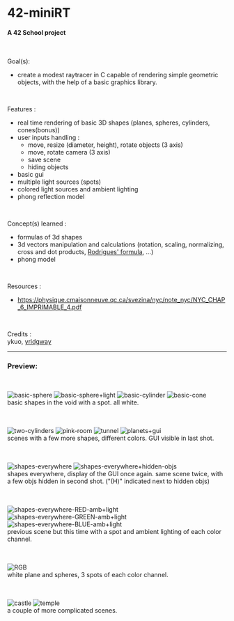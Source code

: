 # 42-miniRT
#### A 42 School project
<br>

Goal(s):
- create a modest raytracer in C capable of rendering simple geometric objects, with the help of a basic graphics library.
<br>

Features :
- real time rendering of basic 3D shapes (planes, spheres, cylinders, cones(bonus))
- user inputs handling :
  - move, resize (diameter, height), rotate objects (3 axis)
  - move, rotate camera (3 axis)
  - save scene
  - hiding objects
- basic gui
- multiple light sources (spots)
- colored light sources and ambient lighting
- phong reflection model
<br>

Concept(s) learned :
- formulas of 3d shapes
- 3d vectors manipulation and calculations (rotation, scaling, normalizing, cross and dot products, [Rodrigues' formula](https://en.wikipedia.org/wiki/Rodrigues%27_rotation_formula), ...)
- phong model
<br>

Resources :
- https://physique.cmaisonneuve.qc.ca/svezina/nyc/note_nyc/NYC_CHAP_6_IMPRIMABLE_4.pdf
<br>

Credits : <br>
ykuo, [yridgway](https://github.com/YoelRidgway)

---
### Preview:
<br>

![basic-sphere](https://github.com/user-attachments/assets/52a7e301-169a-451a-a504-7bcecb9b3bfe)
![basic-sphere+light](https://github.com/user-attachments/assets/f617a2ab-15d6-419c-9861-7ec890881b7b)
![basic-cylinder](https://github.com/user-attachments/assets/fdce8ad8-8333-4101-a8a0-b5d64be1b58d)
![basic-cone](https://github.com/user-attachments/assets/d77f202d-d0ab-4c5e-a19d-81885e91b9ec)
<br>
basic shapes in the void with a spot. all white.
<br><br><br>

![two-cylinders](https://github.com/user-attachments/assets/b32687c9-34a0-4c61-926e-fd50f41c5f9c)
![pink-room](https://github.com/user-attachments/assets/045b841f-f9b4-4fb4-9846-8d4f54619cff)
![tunnel](https://github.com/user-attachments/assets/7ec01501-5e10-4b75-9be0-1c6625c9d36c)
![planets+gui](https://github.com/user-attachments/assets/f02db7ad-1ac1-48be-a665-8f2af1e5abcb)
<br>
scenes with a few more shapes, different colors. GUI visible in last shot.
<br><br><br>

![shapes-everywhere](https://github.com/user-attachments/assets/999f5976-8115-4774-bbe2-061616099087)
![shapes-everywhere+hidden-objs](https://github.com/user-attachments/assets/82bda834-3d8d-41f4-922b-692c34b819d2)
<br>
shapes everywhere, display of the GUI once again. same scene twice, with a few objs hidden in second shot. ("(H)" indicated next to hidden objs)
<br><br><br>

![shapes-everywhere-RED-amb+light](https://github.com/user-attachments/assets/89053ea9-16bc-4cb4-a787-82d4f7d9efe1)
![shapes-everywhere-GREEN-amb+light](https://github.com/user-attachments/assets/f55f7c82-4214-4346-80db-20b6694d3ec9)
![shapes-everywhere-BLUE-amb+light](https://github.com/user-attachments/assets/0637f437-853e-49ea-8167-2aeeae639576)
<br>
previous scene but this time with a spot and ambient lighting of each color channel.
<br><br><br>

![RGB](https://github.com/user-attachments/assets/36adfe82-a564-4ddb-8e03-b6c9ea2f7384)
<br>
white plane and spheres, 3 spots of each color channel.
<br><br><br>

![castle](https://github.com/user-attachments/assets/ebd46c5b-1364-490d-992f-094a04e53b4c)
![temple](https://github.com/user-attachments/assets/2eff8839-aca7-47e9-90a6-469dbf5358c4)
<br>
a couple of more complicated scenes.
<br>
